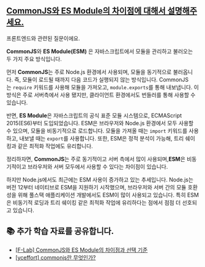 ## [CommonJS와 ES Module의 차이점에 대해서 설명해주세요.](https://www.maeil-mail.kr/question/38)

프론트엔드와 관련된 질문이에요.

**CommonJS**와 **ES Module(ESM)** 은 자바스크립트에서 모듈을 관리하고 불러오는 두 가지 주요 방식입니다.

먼저 **CommonJS**는 주로 Node.js 환경에서 사용되며, 모듈을 동기적으로 불러옵니다. 즉, 모듈이 로드될 때까지 다음 코드가 실행되지 않는 방식입니다. CommonJS는 `require` 키워드를 사용해 모듈을 가져오고, `module.exports`를 통해 내보냅니다. 이 방식은 주로 서버측에서 사용 됐지만, 클라이언트 환경에서도 번들러를 통해 사용할 수 있습니다.

반면, **ES Module**은 자바스크립트의 공식 표준 모듈 시스템으로, ECMAScript 2015(ES6)부터 도입되었습니다. ESM은 브라우저와 Node.js 환경에서 모두 사용할 수 있으며, 모듈을 비동기적으로 로드합니다. 모듈을 가져올 때는 `import` 키워드를 사용하고, 내보낼 때는 `export`를 사용합니다. 또한, ESM은 정적 분석이 가능해, 트리 쉐이킹과 같은 최적화 작업에도 유리합니다.

정리하자면, **CommonJS**는 주로 동기적이고 서버 측에서 많이 사용되며,**ESM**은 비동기적이고 브라우저와 서버 모두에서 사용할 수 있다는 차이점이 있습니다.

하지만 Node.js에서도 최근에는 ESM 사용이 증가하고 있는 추세입니다. Node.js는 버전 12부터 네이티브로 ESM을 지원하기 시작했으며, 브라우저와 서버 간의 모듈 호환성을 위해 풀스택 애플리케이션 개발에서도 ESM이 많이 사용되고 있습니다. 특히 ESM은 비동기적 로딩과 트리 쉐이킹 같은 최적화 작업에 유리하다는 점에서 점점 더 선호되고 있습니다.

## 📚 추가 학습 자료를 공유합니다.

- [[F-Lab] CommonJS와 ES Module의 차이점과 선택 기준](https://f-lab.kr/insight/commonjs-vs-esmodule-20240523?gad_source=1&gclid=Cj0KCQiAs5i8BhDmARIsAGE4xHw456mxRuIRHB_nInt-AwSkh_kP1qQULB2miyZ8AqenmZQQr8IwcmIaAnrIEALw_wcB)
- [[yceffort] commonjs란 무엇인가?](https://yceffort.kr/2023/05/what-is-commonjs)